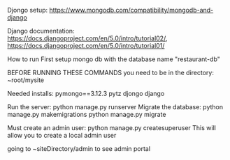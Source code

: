 Djongo setup: https://www.mongodb.com/compatibility/mongodb-and-django

Django documentation: https://docs.djangoproject.com/en/5.0/intro/tutorial02/, https://docs.djangoproject.com/en/5.0/intro/tutorial01/

How to run
First setup mongo db with the database name "restaurant-db"

BEFORE RUNNING THESE COMMANDS you need to be in the directory: ~root/mysite

Needed installs:
pymongo==3.12.3
pytz
djongo
django


Run the server: python manage.py runserver
Migrate the database:  python manage.py makemigrations
					   python manage.py migrate

Must create an admin user: python manage.py createsuperuser
This will allow you to create a local admin user

going to ~siteDirectory/admin to see admin portal
